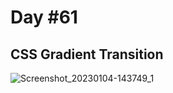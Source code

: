 # Day #61

## CSS Gradient Transition

![Screenshot_20230104-143749_1](https://user-images.githubusercontent.com/75839810/210616528-604d0ae2-07c1-48f5-9c6f-fa2704937462.jpg)

